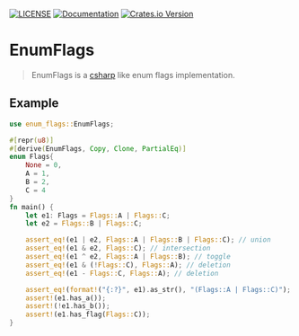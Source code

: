 [![LICENSE](https://img.shields.io/badge/license-MIT-blue.svg)](LICENSE-MIT)
[![Documentation](https://docs.rs/enum-flags/badge.svg)](https://docs.rs/enum-flags)
[![Crates.io Version](https://img.shields.io/crates/v/enum-flags.svg)](https://crates.io/crates/enum-flags)
# EnumFlags

> EnumFlags is a [csharp](https://docs.microsoft.com/en-us/dotnet/api/system.flagsattribute?view=net-5.0) like enum flags implementation.

## Example

```rust
use enum_flags::EnumFlags;

#[repr(u8)]
#[derive(EnumFlags, Copy, Clone, PartialEq)]
enum Flags{
    None = 0,
    A = 1,
    B = 2,
    C = 4
}
fn main() {
    let e1: Flags = Flags::A | Flags::C;
    let e2 = Flags::B | Flags::C;

    assert_eq!(e1 | e2, Flags::A | Flags::B | Flags::C); // union
    assert_eq!(e1 & e2, Flags::C); // intersection
    assert_eq!(e1 ^ e2, Flags::A | Flags::B); // toggle
    assert_eq!(e1 & (!Flags::C), Flags::A); // deletion
    assert_eq!(e1 - Flags::C, Flags::A); // deletion

    assert_eq!(format!("{:?}", e1).as_str(), "(Flags::A | Flags::C)");
    assert!(e1.has_a());
    assert!(!e1.has_b());
    assert!(e1.has_flag(Flags::C));
}
```

